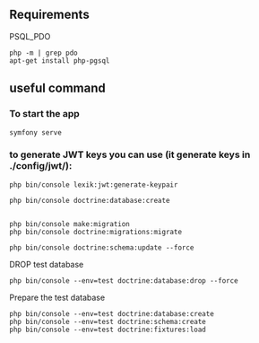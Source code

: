 ## Requirements

PSQL_PDO
```shell
php -m | grep pdo
apt-get install php-pgsql
```

## useful command
### To start the app
```shell
symfony serve
```
### to generate JWT keys you can use (it generate keys in ./config/jwt/):
```shell
php bin/console lexik:jwt:generate-keypair
```

```shell
php bin/console doctrine:database:create
```

```shell

php bin/console make:migration
php bin/console doctrine:migrations:migrate
```

```shell
php bin/console doctrine:schema:update --force
```

DROP test database
```shell
php bin/console --env=test doctrine:database:drop --force
```
Prepare the test database
```shell
php bin/console --env=test doctrine:database:create
php bin/console --env=test doctrine:schema:create
php bin/console --env=test doctrine:fixtures:load
```

